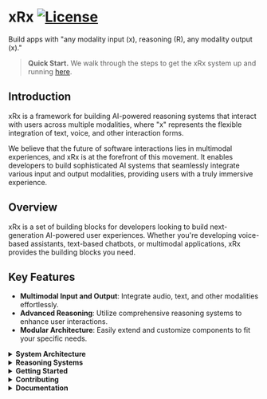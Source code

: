 # xRx [![License](https://img.shields.io/badge/License-Apache_2.0-blue.svg)](https://opensource.org/licenses/Apache-2.0)

Build apps with "any modality input (x), reasoning (R), any modality output (x)." 

> **Quick Start.**  We walk through the steps to get the xRx system up and running [here](https://8090-inc.github.io/xrx-core/).

## Introduction

xRx is a framework for building AI-powered reasoning systems that interact with users across multiple modalities, where "x" represents the flexible integration of text, voice, and other interaction forms. 

We believe that the future of software interactions lies in multimodal experiences, and xRx is at the forefront of this movement. It enables developers to build sophisticated AI systems that seamlessly integrate various input and output modalities, providing users with a truly immersive experience.

## Overview 
xRx is a set of building blocks for developers looking to build next-generation AI-powered user experiences. Whether you're developing voice-based assistants, text-based chatbots, or multimodal applications, xRx provides the building blocks you need.

## Key Features

- **Multimodal Input and Output**: Integrate audio, text, and other modalities effortlessly.
- **Advanced Reasoning**: Utilize comprehensive reasoning systems to enhance user interactions.
- **Modular Architecture**: Easily extend and customize components to fit your specific needs.

<details>
<summary><strong>System Architecture</strong></summary>

The xRx system is composed of several key components, each playing a crucial role in delivering a seamless multimodal experience.

```mermaid
flowchart TD
    A[Client] <-->|audio/text| B[Orchestrator]
    B -->|Send audio| C[STT]
    C -->|Return text| B
    B <-->|text| G[Guardrail Proxy]
    G <-->|text| D[Agent]
    D[Agent] <-->|text / API requests| F[External Services]
    B -->|Send text| E[TTS]
    E -->|Return audio| B

style A fill:#FFCDD2,stroke:#B71C1C,stroke-width:2px,color:#000000
style B fill:#BBDEFB,stroke:#0D47A1,stroke-width:2px,color:#000000
style C fill:#C8E6C9,stroke:#1B5E20,stroke-width:2px,color:#000000
style D fill:#FFF9C4,stroke:#F57F17,stroke-width:2px,color:#000000
style E fill:#D1C4E9,stroke:#4A148C,stroke-width:2px,color:#000000
style F fill:#FFECB3,stroke:#FF6F00,stroke-width:2px,color:#000000
style G fill:#E1BEE7,stroke:#4A148C,stroke-width:2px,color:#000000
```

### High-Level Architecture

- **Client**: Front end app experience which renders the UI and handles websocket communication with the Orchestrator. [Client Directory](./react-xrx-client)
- **Orchestrator**: Manages the flow of data between various AI and traditional software components. [Orchestrator Directory](./orchestrator)
- **STT (Speech-to-Text)**: Converts audio input to text. [STT Directory](./stt)
- **TTS (Text-to-Speech)**: Converts text responses back to audio. [TTS Directory](./tts)
- **Agent**: A collection reasoning agents responsible for the "reasoning" system of xRx. [Reasoning Directory](./agent_framework)
- **Guardrails Proxy**: A safety layer for the reasoning system. [Guardrails Proxy Directory](./guardrails-proxy)

These components then communicate via the following sequence diagram

```mermaid

sequenceDiagram
    participant Client
    participant Orchestrator
    participant STT
    participant Agent
    participant TTS

    Client->> Orchestrator: Send audio on websockets port 8000
    Orchestrator->>STT: Send audio on websockets port 8001
    STT ->>Orchestrator: Return text
    STT ->>Orchestrator: Return text
    Orchestrator->>Agent: Send text on port 8003
    Agent->>Orchestrator: Return text
    Orchestrator->>TTS: Send text on port 8002
    TTS ->>Orchestrator: Return audio
    Orchestrator->>Client: Return audio, text, and application widgets
```
---

</details>
<details>
<summary><strong>Reasoning Systems</strong></summary>

To showcase the capabilities of xRx, we've created multiple reasoning systems:

### Simple Tool Calling Agent

We've created a simple tool calling agent that demonstrates basic functionality. This agent has access to tools like weather and time retrievers, and stock price lookup. It shows how any Python-based reasoning agent can be deployed into the xRx system. The code for this reasoning agent can be found [here](https://github.com/8090-inc/xrx-sample-apps/tree/develop/simple-app).

### Shopify Interaction Agent

We have built a sophisticated reasoning system that interacts with a Shopify store. The [shopify-agent](https://github.com/8090-inc/xrx-sample-apps/tree/develop/shopify-app) allows users to interact with a reasoning system built on top of Shopify, handling tasks like product inquiries, order placement, and customer service.

### Wolfram Assistant Agent

The [wolfram-assistant-agent](https://github.com/8090-inc/xrx-sample-apps/tree/develop/wolfram-assistant-app) leverages Wolfram Alpha's conversational API to provide answers to user queries, particularly useful for mathematical and scientific questions. This agent enhances the dialogue with refined language processing to deliver a smooth and engaging user experience.

### Patient Information Agent

The [patient-information-agent](https://github.com/8090-inc/xrx-sample-apps/tree/develop) is designed to collect and manage patient information before a doctor's visit. It demonstrates how xRx can be applied in healthcare scenarios, gathering essential medical data in a conversational manner.

### Template Agent

For developers looking to create their own reasoning agents, we provide a [template-agent](https://github.com/8090-inc/xrx-sample-apps/tree/develop/simple-app). This serves as a starting point for developing new reasoning agents within the xRx framework, offering a basic structure that can be easily customized and extended.

Each of these agents showcases different aspects of the xRx system's capabilities, from simple tool integration to complex domain-specific interactions. They demonstrate the flexibility and power of the xRx framework in building sophisticated AI-powered user experiences across various domains.
</details>

<details>
<summary><strong>Getting Started</strong></summary>

### Prerequisites

To deploy xRx locally, you need the following components:
- [Docker](https://www.docker.com/get-started)
- [Python](https://www.python.org/downloads/) (version 3.10)
- [Node](https://nodejs.org/en/download/) (version 18)
- [Pip](https://pip.pypa.io/en/stable/installing/)

```bash
brew cask install docker
brew install python@3.10
brew install node@18
```

### External Services Configuration

xRx requires three external services: LLM, Text-to-Speech, and Speech-to-Text. Configure these services by setting the environment variables in the `.env` file at the root of the repository.

#### LLMs

We recommend Groq for high token throughput. Sign up at [Groq](https://console.groq.com/docs/quickstart) and obtain an API key.

```
LLM_API_KEY="<your Api Key>"
LLM_BASE_URL="https://api.groq.com/openai/v1"
LLM_MODEL_ID="llama3-70b-8192"
```

We recommend the models in the variables above for our repository, but they can be changed to any model that is supported by the LLM provider.

#### Text to Speech

We use Elevenlabs for text-to-speech. Sign up at [Elevenlabs](https://elevenlabs.io/app/sign-up) and obtain an API key.

```
ELEVENLABS_API_KEY=<your elevenlabs api key>
ELEVENLABS_VOICE_ID=<your elevenlabs voice id>
```

#### Speech to Text

We support multiple transcription services. For ease, use Groq's Whisper, given that you already have an API key.

```
STT_PROVIDER="groq"
GROQ_STT_API_KEY="<your groq api key>"
```

### How To Run with a Simple Agent

1. Create a `.env` file with content at the root (`./`) See [env.quickstart](https://github.com/8090-inc/xrx-sample-apps/blob/develop/simple-app/env-example.txt) for an example of what this environment file should look like.

2. Build and run the system using Docker:

```bash
docker-compose up --build
```

3. Visit the xRx Demo client at [http://localhost:3000](http://localhost:3000)

Enjoy exploring and interacting with the xRx system!

---

</details>
<details>
<summary><strong>Contributing</strong></summary>

We welcome contributions from the community. Whether you're adding new features, fixing bugs, or improving documentation, your efforts are valued.

For more information on contributing, see our [Contribution Guide](./contributing.md).

---

</details>
<details>
<summary><strong>Documentation</strong></summary>

See our documentation [here](./docs/README.md)

</details>